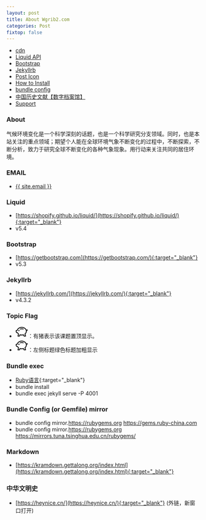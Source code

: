 ```yaml
---
layout: post
title: About Wgrib2.com
categories: Post
fixtop: false
---
```


<!--TOC-->
- [cdn](#cdn)
- [Liquid API](#liquid-api)
- [Bootstrap](#bootstrap)
- [Jekyllrb](#jekyllrb)
- [Post Icon](#post-icon)
- [How to Install](#how-to-install)
- [bundle config](#bundle-config)
- [中国历史文献【数字档案馆】](#)
- [Support](#support)
<!--/TOC-->

### About
气候环境变化是一个科学深刻的话题，也是一个科学研究分支领域。同时，也是本站关注的重点领域；期望个人能在全球环境气象不断变化的过程中，不断探索，不断分析，致力于研究全球不断变化的各种气象现象。用行动来关注共同的居住环境。

### EMAIL
 - <a class="u-email" href="mailto:{{ site.email }}">{{ site.email }}</a>

<!-- ### CDN
 - [https://portal.qiniu.com/kodo/bucket/overview?bucketName=diskfile-image-cache](https://portal.qiniu.com/kodo/bucket/overview?bucketName=diskfile-image-cache){:target="_blank"}
 - [https://dash.cloudflare.com/8282cb8c86fb9d2803f13ff6adb5f8fd](https://dash.cloudflare.com/8282cb8c86fb9d2803f13ff6adb5f8fd){:target="_blank"} -->

### Liquid
  - [https://shopify.github.io/liquid/](https://shopify.github.io/liquid/){:target="_blank"}
  - v5.4

### Bootstrap
 - [https://getbootstrap.com](https://getbootstrap.com/){:target="_blank"}
 - v5.3

### Jekyllrb
 - [https://jekyllrb.com/](https://jekyllrb.com/){:target="_blank"}
 - v4.3.2

### Topic Flag
- <img src="/assets/piggy.svg" class="fw-bold text-danger" title="该课题已置顶">：有猪表示该课题置顶显示。
- <img src="/assets/piggy.svg" class="fw-bold text-danger" title="该课题已置顶">：左侧标题<span class="fw-bold text-success">绿色标题加粗</span>显示

### Bundle exec
  - [Ruby语言](https://www.ruby-lang.org/en/){:target="_blank"}
  - bundle install
  - bundle exec jekyll serve <span class="text-danger">-P 4001</span>

### Bundle Config (or Gemfile) mirror
- bundle config mirror.https://rubygems.org https://gems.ruby-china.com
- bundle config mirror.https://rubygems.org https://mirrors.tuna.tsinghua.edu.cn/rubygems/

### Markdown
- [https://kramdown.gettalong.org/index.html](https://kramdown.gettalong.org/index.html){:target="_blank"}


### 中华文明史
- [https://heynice.cn/](https://heynice.cn/){:target="_blank"} (外链，新窗口打开)
